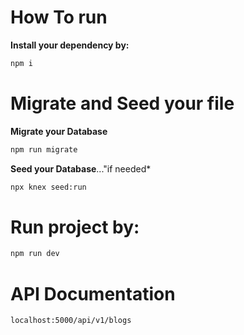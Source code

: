 # How To run

**Install your dependency by:**

```bash
npm i
```

# Migrate and Seed your file

**Migrate your Database**

```bash
npm run migrate
```

**Seed your Database**..."if needed\*

```bash
npx knex seed:run
```

# Run project by:

```bash
npm run dev
```

# API Documentation

```bash
localhost:5000/api/v1/blogs
```
